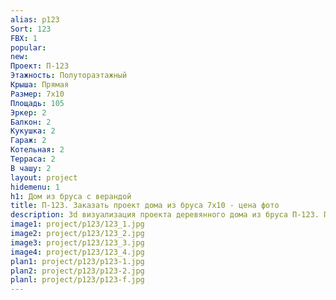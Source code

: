 ```yaml
---
alias: p123
Sort: 123
FBX: 1
popular: 
new: 
Проект: П-123
Этажность: Полутораэтажный
Крыша: Прямая
Размер: 7х10
Площадь: 105
Эркер: 2
Балкон: 2
Кукушка: 2
Гараж: 2
Котельная: 2
Терраса: 2
В чашу: 2
layout: project
hidemenu: 1
h1: Дом из бруса с верандой
title: П-123. Заказать проект дома из бруса 7х10 - цена фото
description: 3d визуализация проекта деревянного дома из бруса П-123. Площадь 105 м2, размер 7х10. Вы можете внести любые изменения в проект.
image1: project/p123/123_1.jpg
image2: project/p123/123_2.jpg
image3: project/p123/123_3.jpg
image4: project/p123/123_4.jpg
plan1: project/p123/p123-1.jpg
plan2: project/p123/p123-2.jpg
planl: project/p123/p123-f.jpg
---
```

